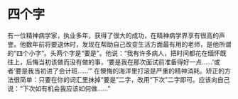 # 四个字
有一位精神病学家，执业多年，获得了很大的成功，在精神病学界享有很高的声誉。他数年前将要退休时，发现在帮助自己改变生活方面最有用的老师，是他所谓的“四个小字”。头两个字是“要是”。他说：“我有许多病人，把时间都花在缅怀既往上，后悔当初该做而没有做的事，‘要是我在那次面试前准备得好一点……’或者‘要是我当初进了会计班……’” 
在懊悔的海洋里打滚是严重的精神消耗。矫正的方法很简单：只要在你的词汇里抹掉“要是”二字，改用“下次”二字即可。应该向自己说：“下次如有机会我应该如何做……”
  